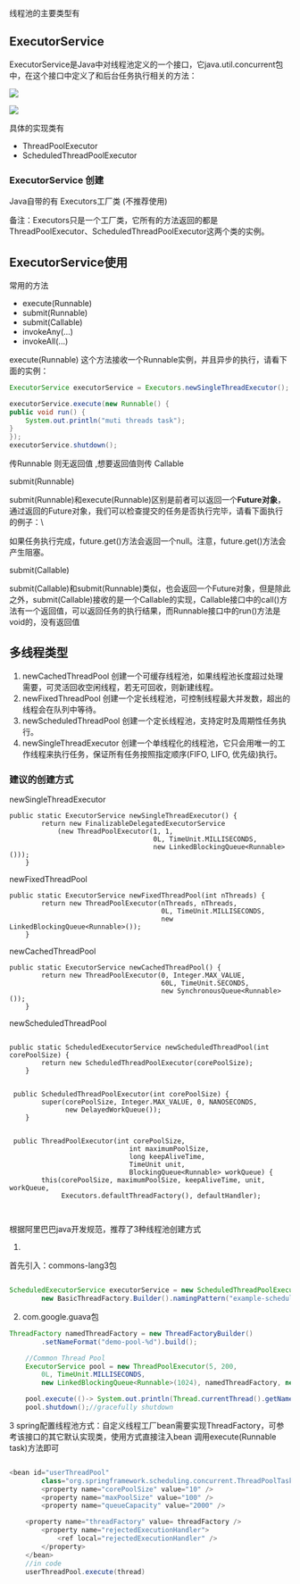



线程池的主要类型有




## ExecutorService


ExecutorService是Java中对线程池定义的一个接口，它java.util.concurrent包中，在这个接口中定义了和后台任务执行相关的方法：

![](http://img.wqkenqing.ren/f384f8ff288de080b0e67af5acfe1f0d.png)


![](http://img.wqkenqing.ren/74769ab2d6d812d1cbbf000dcbbb82d7.png)

具体的实现类有

* ThreadPoolExecutor
* ScheduledThreadPoolExecutor


### ExecutorService 创建

Java自带的有 Executors工厂类 (不推荐使用)

备注：Executors只是一个工厂类，它所有的方法返回的都是ThreadPoolExecutor、ScheduledThreadPoolExecutor这两个类的实例。



## ExecutorService使用

常用的方法

- execute(Runnable)
- submit(Runnable)
- submit(Callable)
- invokeAny(...)
- invokeAll(...)


execute(Runnable)
这个方法接收一个Runnable实例，并且异步的执行，请看下面的实例：

```java
ExecutorService executorService = Executors.newSingleThreadExecutor();

executorService.execute(new Runnable() {
public void run() {
    System.out.println("muti threads task");
}
});
executorService.shutdown();

```

传Runnable 则无返回值 ,想要返回值则传 Callable


submit(Runnable)

submit(Runnable)和execute(Runnable)区别是前者可以返回一个**Future对象**，通过返回的Future对象，我们可以检查提交的任务是否执行完毕，请看下面执行的例子：\

如果任务执行完成，future.get()方法会返回一个null。注意，future.get()方法会产生阻塞。


submit(Callable)

submit(Callable)和submit(Runnable)类似，也会返回一个Future对象，但是除此之外，submit(Callable)接收的是一个Callable的实现，Callable接口中的call()方法有一个返回值，可以返回任务的执行结果，而Runnable接口中的run()方法是void的，没有返回值



## 多线程类型

1. newCachedThreadPool 创建一个可缓存线程池，如果线程池长度超过处理需要，可灵活回收空闲线程，若无可回收，则新建线程。
2. newFixedThreadPool 创建一个定长线程池，可控制线程最大并发数，超出的线程会在队列中等待。
3. newScheduledThreadPool 创建一个定长线程池，支持定时及周期性任务执行。
4. newSingleThreadExecutor 创建一个单线程化的线程池，它只会用唯一的工作线程来执行任务，保证所有任务按照指定顺序(FIFO, LIFO, 优先级)执行。

### 建议的创建方式


newSingleThreadExecutor


```
public static ExecutorService newSingleThreadExecutor() {
        return new FinalizableDelegatedExecutorService
            (new ThreadPoolExecutor(1, 1,
                                    0L, TimeUnit.MILLISECONDS,
                                    new LinkedBlockingQueue<Runnable>()));
    }

```

newFixedThreadPool

```
public static ExecutorService newFixedThreadPool(int nThreads) {
        return new ThreadPoolExecutor(nThreads, nThreads,
                                      0L, TimeUnit.MILLISECONDS,
                                      new LinkedBlockingQueue<Runnable>());
    }

```


newCachedThreadPool


```
public static ExecutorService newCachedThreadPool() {
        return new ThreadPoolExecutor(0, Integer.MAX_VALUE,
                                      60L, TimeUnit.SECONDS,
                                      new SynchronousQueue<Runnable>());
    }
```

newScheduledThreadPool

```

public static ScheduledExecutorService newScheduledThreadPool(int corePoolSize) {
        return new ScheduledThreadPoolExecutor(corePoolSize);
    }


 public ScheduledThreadPoolExecutor(int corePoolSize) {
        super(corePoolSize, Integer.MAX_VALUE, 0, NANOSECONDS,
              new DelayedWorkQueue());
    }


 public ThreadPoolExecutor(int corePoolSize,
                              int maximumPoolSize,
                              long keepAliveTime,
                              TimeUnit unit,
                              BlockingQueue<Runnable> workQueue) {
        this(corePoolSize, maximumPoolSize, keepAliveTime, unit, workQueue,
             Executors.defaultThreadFactory(), defaultHandler);



```


根据阿里巴巴java开发规范，推荐了3种线程池创建方式     


1.


首先引入：commons-lang3包


```java

ScheduledExecutorService executorService = new ScheduledThreadPoolExecutor(1,
        new BasicThreadFactory.Builder().namingPattern("example-schedule-pool-%d").daemon(true).build());
```

2. com.google.guava包

``` Java
ThreadFactory namedThreadFactory = new ThreadFactoryBuilder()
        .setNameFormat("demo-pool-%d").build();

    //Common Thread Pool
    ExecutorService pool = new ThreadPoolExecutor(5, 200,
        0L, TimeUnit.MILLISECONDS,
        new LinkedBlockingQueue<Runnable>(1024), namedThreadFactory, new ThreadPoolExecutor.AbortPolicy());

    pool.execute(()-> System.out.println(Thread.currentThread().getName()));
    pool.shutdown();//gracefully shutdown
```
3    spring配置线程池方式：自定义线程工厂bean需要实现ThreadFactory，可参考该接口的其它默认实现类，使用方式直接注入bean
调用execute(Runnable task)方法即可


``` Java

<bean id="userThreadPool"
        class="org.springframework.scheduling.concurrent.ThreadPoolTaskExecutor">
        <property name="corePoolSize" value="10" />
        <property name="maxPoolSize" value="100" />
        <property name="queueCapacity" value="2000" />

    <property name="threadFactory" value= threadFactory />
        <property name="rejectedExecutionHandler">
            <ref local="rejectedExecutionHandler" />
        </property>
    </bean>
    //in code
    userThreadPool.execute(thread)
```
